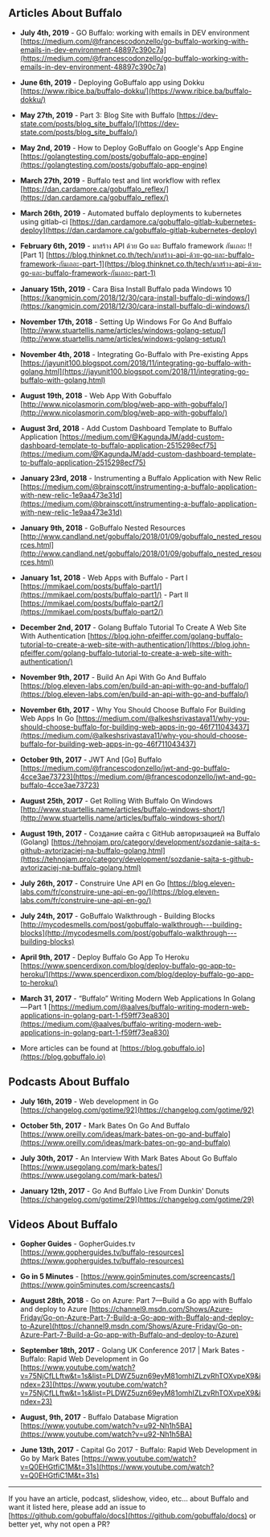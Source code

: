 ## Articles About Buffalo

* **July 4th, 2019** - GO Buffalo: working with emails in DEV environment [https://medium.com/@francescodonzello/go-buffalo-working-with-emails-in-dev-environment-48897c390c7a](https://medium.com/@francescodonzello/go-buffalo-working-with-emails-in-dev-environment-48897c390c7a)

* **June 6th, 2019** - Deploying GoBuffalo app using Dokku [https://www.ribice.ba/buffalo-dokku/](https://www.ribice.ba/buffalo-dokku/)

* **May 27th, 2019** - Part 3: Blog Site with Buffalo [https://dev-state.com/posts/blog_site_buffalo/](https://dev-state.com/posts/blog_site_buffalo/)

* **May 2nd, 2019** - How to Deploy GoBuffalo on Google's App Engine [https://golangtesting.com/posts/gobuffalo-app-engine](https://golangtesting.com/posts/gobuffalo-app-engine)

* **March 27th, 2019** - Buffalo test and lint workflow with reflex [https://dan.cardamore.ca/gobuffalo_reflex/](https://dan.cardamore.ca/gobuffalo_reflex/)

* **March 26th, 2019** - Automated buffalo deployments to kubernetes using gitlab-ci [https://dan.cardamore.ca/gobuffalo-gitlab-kubernetes-deploy](https://dan.cardamore.ca/gobuffalo-gitlab-kubernetes-deploy)

* **February 6th, 2019** - มาสร้าง API ด้วย Go และ Buffalo framework กันเถอะ !! [Part 1] [https://blog.thinknet.co.th/tech/มาสร้าง-api-ด้วย-go-และ-buffalo-framework-กันเถอะ-part-1](https://blog.thinknet.co.th/tech/มาสร้าง-api-ด้วย-go-และ-buffalo-framework-กันเถอะ-part-1)

* **January 15th, 2019** - Cara Bisa Install Buffalo pada Windows 10 [https://kangmicin.com/2018/12/30/cara-install-buffalo-di-windows/](https://kangmicin.com/2018/12/30/cara-install-buffalo-di-windows/)

* **November 17th, 2018** - Setting Up Windows For Go And Buffalo [http://www.stuartellis.name/articles/windows-golang-setup/](http://www.stuartellis.name/articles/windows-golang-setup/)

* **November 4th, 2018** - Integrating Go-Buffalo with Pre-existing Apps [https://jayunit100.blogspot.com/2018/11/integrating-go-buffalo-with-golang.html](https://jayunit100.blogspot.com/2018/11/integrating-go-buffalo-with-golang.html)

* **August 19th, 2018** - Web App With Gobuffalo [http://www.nicolasmorin.com/blog/web-app-with-gobuffalo/](http://www.nicolasmorin.com/blog/web-app-with-gobuffalo/)

* **August 3rd, 2018** - Add Custom Dashboard Template to Buffalo Application [https://medium.com/@KagundaJM/add-custom-dashboard-template-to-buffalo-application-2515298ecf75](https://medium.com/@KagundaJM/add-custom-dashboard-template-to-buffalo-application-2515298ecf75)

* **January 23rd, 2018** - Instrumenting a Buffalo Application with New Relic [https://medium.com/@brainscott/instrumenting-a-buffalo-application-with-new-relic-1e9aa473e31d](https://medium.com/@brainscott/instrumenting-a-buffalo-application-with-new-relic-1e9aa473e31d)

* **January 9th, 2018** - GoBuffalo Nested Resources [http://www.candland.net/gobuffalo/2018/01/09/gobuffalo_nested_resources.html](http://www.candland.net/gobuffalo/2018/01/09/gobuffalo_nested_resources.html)

* **January 1st, 2018** - Web Apps with Buffalo - Part I [https://mmikael.com/posts/buffalo-part1/](https://mmikael.com/posts/buffalo-part1/) - Part II [https://mmikael.com/posts/buffalo-part2/](https://mmikael.com/posts/buffalo-part2/)

* **December 2nd, 2017** - Golang Buffalo Tutorial To Create A Web Site With Authentication [https://blog.john-pfeiffer.com/golang-buffalo-tutorial-to-create-a-web-site-with-authentication/](https://blog.john-pfeiffer.com/golang-buffalo-tutorial-to-create-a-web-site-with-authentication/)

* **November 9th, 2017** - Build An Api With Go And Buffalo [https://blog.eleven-labs.com/en/build-an-api-with-go-and-buffalo/](https://blog.eleven-labs.com/en/build-an-api-with-go-and-buffalo/)

* **November 6th, 2017** - Why You Should Choose Buffalo For Building Web Apps In Go [https://medium.com/@alkeshsrivastava11/why-you-should-choose-buffalo-for-building-web-apps-in-go-46f711043437](https://medium.com/@alkeshsrivastava11/why-you-should-choose-buffalo-for-building-web-apps-in-go-46f711043437)

* **October 9th, 2017** - JWT And [Go] Buffalo [https://medium.com/@francescodonzello/jwt-and-go-buffalo-4cce3ae73723](https://medium.com/@francescodonzello/jwt-and-go-buffalo-4cce3ae73723)

* **August 25th, 2017** - Get Rolling With Buffalo On Windows [http://www.stuartellis.name/articles/buffalo-windows-short/](http://www.stuartellis.name/articles/buffalo-windows-short/)

* **August 19th, 2017** - Создание сайта с GitHub авторизацией на Buffalo (Golang) [https://tehnojam.pro/category/development/sozdanie-sajta-s-github-avtorizaciej-na-buffalo-golang.html](https://tehnojam.pro/category/development/sozdanie-sajta-s-github-avtorizaciej-na-buffalo-golang.html)

* **July 26th, 2017** - Construire Une API en Go [https://blog.eleven-labs.com/fr/construire-une-api-en-go/](https://blog.eleven-labs.com/fr/construire-une-api-en-go/)

* **July 24th, 2017** - GoBuffalo Walkthrough - Building Blocks [http://mycodesmells.com/post/gobuffalo-walkthrough---building-blocks](http://mycodesmells.com/post/gobuffalo-walkthrough---building-blocks)

* **April 9th, 2017** - Deploy Buffalo Go App To Heroku [https://www.spencerdixon.com/blog/deploy-buffalo-go-app-to-heroku/](https://www.spencerdixon.com/blog/deploy-buffalo-go-app-to-heroku/)

* **March 31, 2017** - “Buffalo” Writing Modern Web Applications In Golang — Part 1 [https://medium.com/@aalves/buffalo-writing-modern-web-applications-in-golang-part-1-f59ff73ea830](https://medium.com/@aalves/buffalo-writing-modern-web-applications-in-golang-part-1-f59ff73ea830)

* More articles can be found at [https://blog.gobuffalo.io](https://blog.gobuffalo.io)

## Podcasts About Buffalo

* **July 16th, 2019** - Web development in Go [https://changelog.com/gotime/92](https://changelog.com/gotime/92)

* **October 5th, 2017** - Mark Bates On Go And Buffalo [https://www.oreilly.com/ideas/mark-bates-on-go-and-buffalo](https://www.oreilly.com/ideas/mark-bates-on-go-and-buffalo)

* **July 30th, 2017** - An Interview With Mark Bates About Go Buffalo [https://www.usegolang.com/mark-bates/](https://www.usegolang.com/mark-bates/)

* **January 12th, 2017** - Go And Buffalo Live From Dunkin' Donuts [https://changelog.com/gotime/29](https://changelog.com/gotime/29)

## Videos About Buffalo

* **Gopher Guides** - GopherGuides.tv [https://www.gopherguides.tv/buffalo-resources](https://www.gopherguides.tv/buffalo-resources)

* **Go in 5 Minutes** - [https://www.goin5minutes.com/screencasts/](https://www.goin5minutes.com/screencasts/)

* **August 28th, 2018** - Go on Azure: Part 7—Build a Go app with Buffalo and deploy to Azure [https://channel9.msdn.com/Shows/Azure-Friday/Go-on-Azure-Part-7-Build-a-Go-app-with-Buffalo-and-deploy-to-Azure](https://channel9.msdn.com/Shows/Azure-Friday/Go-on-Azure-Part-7-Build-a-Go-app-with-Buffalo-and-deploy-to-Azure)

* **September 18th, 2017** - Golang UK Conference 2017 | Mark Bates - Buffalo: Rapid Web Development in Go [https://www.youtube.com/watch?v=75NjCfLLftw&t=1s&list=PLDWZ5uzn69eyM81omhIZLzvRhTOXvpeX9&index=23](https://www.youtube.com/watch?v=75NjCfLLftw&t=1s&list=PLDWZ5uzn69eyM81omhIZLzvRhTOXvpeX9&index=23)

* **August, 9th, 2017** - Buffalo Database Migration [https://www.youtube.com/watch?v=u92-Nh1h5BA](https://www.youtube.com/watch?v=u92-Nh1h5BA)

* **June 13th, 2017** - Capital Go 2017 - Buffalo: Rapid Web Development in Go by Mark Bates [https://www.youtube.com/watch?v=Q0EHGtfiC1M&t=31s](https://www.youtube.com/watch?v=Q0EHGtfiC1M&t=31s)

---

If you have an article, podcast, slideshow, video, etc... about Buffalo and want it listed here, please add an issue to [https://github.com/gobuffalo/docs](https://github.com/gobuffalo/docs) or better yet, why not open a PR?
